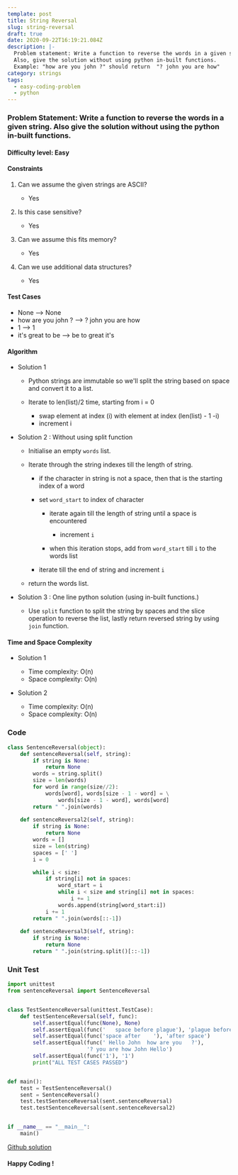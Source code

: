 ```yaml
---
template: post
title: String Reversal
slug: string-reversal
draft: true
date: 2020-09-22T16:19:21.084Z
description: |-
  Problem statement: Write a function to reverse the words in a given string. 
  Also, give the solution without using python in-built functions.
  Example: "how are you john ?" should return  "? john you are how"
category: strings
tags:
  - easy-coding-problem
  - python
---
```

### Problem Statement: Write a function to reverse the words in a given string. Also give the solution without using the python in-built functions.

#### Difficulty level: Easy

#### Constraints

1. Can we assume the given strings are ASCII?

   * Yes
2. Is this case sensitive?

   * Yes
3. Can we assume this fits memory?

   * Yes
4. Can we use additional data structures?

   * Yes

#### Test Cases

* None --> None
* how are you john ? --> ? john you are how
* 1 --> 1
* it's great to be  --> be to great it's

#### Algorithm

* Solution 1

  * Python strings are immutable so we'll split the string based on space and convert it to a list.
  * Iterate to len(list)/2 time, starting from i = 0

    * swap element at index (i) with element at index (len(list) - 1 -i)
    * increment i
* Solution 2 : Without using split function

  * Initialise an empty `words` list.
  * Iterate through the string indexes till the length of string.

    * if the character in string is not a space, then that is the starting index of a word
    * set `word_start` to index of character

      * iterate again till the length of string until a space is encountered

        * increment `i`
      * when this iteration stops, add from `word_start` till `i` to the words list
    * iterate till the end of string and increment  `i`
  * return the words list.
* Solution 3 : One line python solution (using in-built functions.)

  * Use `split` function to split the string by spaces and the slice operation to reverse the list, lastly return reversed string by using `join` function.

#### Time and Space Complexity

* Solution 1

  * Time complexity: O(n)
  * Space complexity: O(n)
* Solution 2

  * Time complexity: O(n)
  * Space complexity: O(n)

### Code

```python
class SentenceReversal(object):
    def sentenceReversal(self, string):
        if string is None:
            return None
        words = string.split()
        size = len(words)
        for word in range(size//2):
            words[word], words[size - 1 - word] = \
                words[size - 1 - word], words[word]
        return " ".join(words)
      
    def sentenceReversal2(self, string):
        if string is None:
            return None
        words = []
        size = len(string)
        spaces = [' ']
        i = 0

        while i < size:
            if string[i] not in spaces:
                word_start = i
                while i < size and string[i] not in spaces:
                    i += 1
                words.append(string[word_start:i])
            i += 1
        return " ".join(words[::-1])
      
    def sentenceReversal3(self, string):
        if string is None:
            return None
        return " ".join(string.split()[::-1])
```

### Unit Test

```python
import unittest
from sentenceReversal import SentenceReversal


class TestSentenceReversal(unittest.TestCase):
    def testSentenceReversal(self, func):
        self.assertEqual(func(None), None)
        self.assertEqual(func('   space before plague'), 'plague before space')
        self.assertEqual(func('space after    '), 'after space')
        self.assertEqual(func(' Hello John  how are you   ?'),
                         '? you are how John Hello')
        self.assertEqual(func('1'), '1')
        print("ALL TEST CASES PASSED")


def main():
    test = TestSentenceReversal()
    sent = SentenceReversal()
    test.testSentenceReversal(sent.sentenceReversal)
    test.testSentenceReversal(sent.sentenceReversal2)


if __name__ == "__main__":
    main()
```

[Github solution](https://github.com/Codewithml/coding-problems-solutons/tree/master/arrays/sentence-reversal)


#### Happy Coding !
